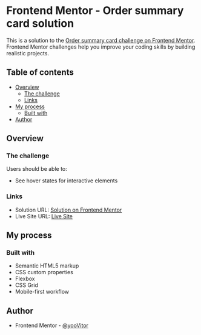 # Frontend Mentor - Order summary card solution

This is a solution to the [Order summary card challenge on Frontend Mentor](https://www.frontendmentor.io/challenges/order-summary-component-QlPmajDUj). Frontend Mentor challenges help you improve your coding skills by building realistic projects. 

## Table of contents

- [Overview](#overview)
  - [The challenge](#the-challenge)
  - [Links](#links)
- [My process](#my-process)
  - [Built with](#built-with)
- [Author](#author)

## Overview

### The challenge

Users should be able to:

- See hover states for interactive elements

### Links

- Solution URL: [Solution on Frontend Mentor](https://www.frontendmentor.io/solutions/order-summary-component-PKrGiY9D5r)
- Live Site URL: [Live Site](https://yoovitor.github.io/order-summary-card/)

## My process

### Built with

- Semantic HTML5 markup
- CSS custom properties
- Flexbox
- CSS Grid
- Mobile-first workflow

## Author

- Frontend Mentor - [@yooVitor](https://www.frontendmentor.io/profile/yooVitor)
